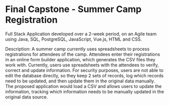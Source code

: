 # Final Capstone - Summer Camp Registration
Full Stack Application developed over a 2-week period, on an Agile team using Java, SQL, PostgreSQL, JavaScript, Vue.js, HTML and CSS.

Description: A summer camp currently uses spreadsheets to process registrations for attendees of the camp. Attendees enter their registrations in an online form builder application, which generates the CSV files they work with. Currently, users use spreadsheets with the attendees to verify, correct and update information. For security purposes, users are not able to edit the database directly, so they keep 2 sets of records, log which records need to be updated, and then update them in the original data manually.
The proposed application would load a CSV and allows users to update the information, tracking which information needs to be manually updated in the original data source.
